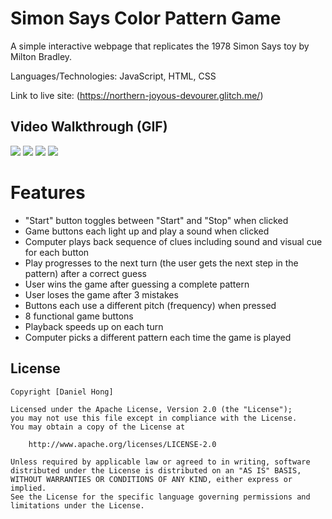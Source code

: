 # Simon Says Color Pattern Game 

A simple interactive webpage that replicates the 1978 Simon Says toy by Milton Bradley.

Languages/Technologies: JavaScript, HTML, CSS

Link to live site: (https://northern-joyous-devourer.glitch.me/)

## Video Walkthrough (GIF)


![](http://g.recordit.co/hO002alBe8.gif)
![](http://g.recordit.co/3QwLh5UrQz.gif)
![](http://g.recordit.co/AdWvCaIHpO.gif)
![](http://g.recordit.co/pWxXIuIJCX.gif)

# Features 

* "Start" button toggles between "Start" and "Stop" when clicked
* Game buttons each light up and play a sound when clicked
* Computer plays back sequence of clues including sound and visual cue for each button
* Play progresses to the next turn (the user gets the next step in the pattern) after a correct guess
* User wins the game after guessing a complete pattern
* User loses the game after 3 mistakes
* Buttons each use a different pitch (frequency) when pressed
* 8 functional game buttons
* Playback speeds up on each turn
* Computer picks a different pattern each time the game is played

## License

    Copyright [Daniel Hong]

    Licensed under the Apache License, Version 2.0 (the "License");
    you may not use this file except in compliance with the License.
    You may obtain a copy of the License at

        http://www.apache.org/licenses/LICENSE-2.0

    Unless required by applicable law or agreed to in writing, software
    distributed under the License is distributed on an "AS IS" BASIS,
    WITHOUT WARRANTIES OR CONDITIONS OF ANY KIND, either express or implied.
    See the License for the specific language governing permissions and
    limitations under the License.
